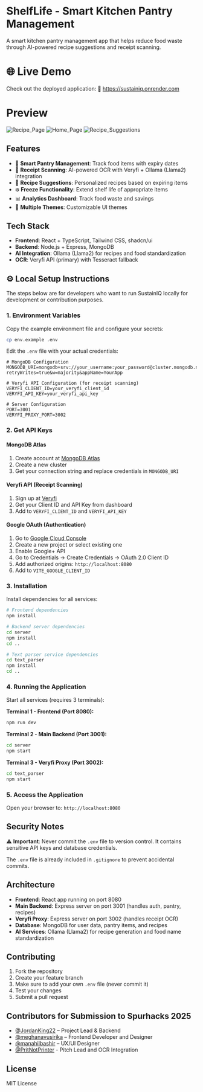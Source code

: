 # ShelfLife - Smart Kitchen Pantry Management

A smart kitchen pantry management app that helps reduce food waste through AI-powered recipe suggestions and receipt scanning.

# 🌐 Live Demo

Check out the deployed application:
🔗 https://sustainiq.onrender.com

# Preview

![Recipe_Page](https://github.com/user-attachments/assets/02e0edd9-184e-49dd-bf56-e57b45f56180)
![Home_Page](https://github.com/user-attachments/assets/5be83121-4e9d-4b17-80a6-46a0d88f77e6)
![Recipe_Suggestions](https://github.com/user-attachments/assets/3305ab80-9797-415a-99b8-0a18f6d0d067)


## Features

- 🥬 **Smart Pantry Management**: Track food items with expiry dates
- 📸 **Receipt Scanning**: AI-powered OCR with Veryfi + Ollama (Llama2) integration
- 🤖 **Recipe Suggestions**: Personalized recipes based on expiring items
- ❄️ **Freeze Functionality**: Extend shelf life of appropriate items
- 📊 **Analytics Dashboard**: Track food waste and savings
- 🎨 **Multiple Themes**: Customizable UI themes

## Tech Stack

- **Frontend**: React + TypeScript, Tailwind CSS, shadcn/ui
- **Backend**: Node.js + Express, MongoDB
- **AI Integration**: Ollama (Llama2) for recipes and food standardization
- **OCR**: Veryfi API (primary) with Tesseract fallback

## ⚙️ Local Setup Instructions
The steps below are for developers who want to run SustainIQ locally for development or contribution purposes.

### 1. Environment Variables

Copy the example environment file and configure your secrets:

```bash
cp env.example .env
```

Edit the `.env` file with your actual credentials:

```env
# MongoDB Configuration
MONGODB_URI=mongodb+srv://your_username:your_password@cluster.mongodb.net/?retryWrites=true&w=majority&appName=YourApp

# Veryfi API Configuration (for receipt scanning)
VERYFI_CLIENT_ID=your_veryfi_client_id
VERYFI_API_KEY=your_veryfi_api_key

# Server Configuration
PORT=3001
VERYFI_PROXY_PORT=3002
```

### 2. Get API Keys

#### MongoDB Atlas
1. Create account at [MongoDB Atlas](https://www.mongodb.com/atlas)
2. Create a new cluster
3. Get your connection string and replace credentials in `MONGODB_URI`

#### Veryfi API (Receipt Scanning)
1. Sign up at [Veryfi](https://app.veryfi.com/auth/register/?ref=header)
2. Get your Client ID and API Key from dashboard
3. Add to `VERYFI_CLIENT_ID` and `VERYFI_API_KEY`

#### Google OAuth (Authentication)
1. Go to [Google Cloud Console](https://console.cloud.google.com/)
2. Create a new project or select existing one
3. Enable Google+ API
4. Go to Credentials → Create Credentials → OAuth 2.0 Client ID
5. Add authorized origins: `http://localhost:8080`
6. Add to `VITE_GOOGLE_CLIENT_ID`

### 3. Installation

Install dependencies for all services:

```bash
# Frontend dependencies
npm install

# Backend server dependencies
cd server
npm install
cd ..

# Text parser service dependencies
cd text_parser
npm install
cd ..
```

### 4. Running the Application

Start all services (requires 3 terminals):

**Terminal 1 - Frontend (Port 8080):**
```bash
npm run dev
```

**Terminal 2 - Main Backend (Port 3001):**
```bash
cd server
npm start
```

**Terminal 3 - Veryfi Proxy (Port 3002):**
```bash
cd text_parser
npm start
```

### 5. Access the Application

Open your browser to: `http://localhost:8080`

## Security Notes

⚠️ **Important**: Never commit the `.env` file to version control. It contains sensitive API keys and database credentials.

The `.env` file is already included in `.gitignore` to prevent accidental commits.

## Architecture

- **Frontend**: React app running on port 8080
- **Main Backend**: Express server on port 3001 (handles auth, pantry, recipes)
- **Veryfi Proxy**: Express server on port 3002 (handles receipt OCR)
- **Database**: MongoDB for user data, pantry items, and recipes
- **AI Services**: Ollama (Llama2) for recipe generation and food name standardization

## Contributing

1. Fork the repository
2. Create your feature branch
3. Make sure to add your own `.env` file (never commit it)
4. Test your changes
5. Submit a pull request

## Contributors for Submission to Spurhacks 2025
- [@JordanKing22](https://github.com/JordanKing22) – Project Lead & Backend  
- [@meghanavusirika](https://github.com/meghanavusirika) – Frontend Developer and Designer
- [@manahilbashir](https://github.com/manahilbashir) – UX/UI Designer
- [@PritNotPrinter](https://github.com/PritNotPrinter) - Pitch Lead and OCR Integration
## License

MIT License
